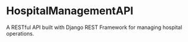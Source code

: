 # HospitalManagementAPI
A RESTful API built with Django REST Framework for managing hospital operations.
